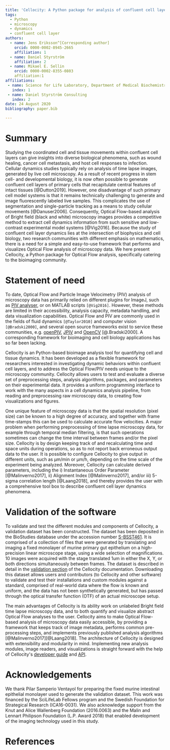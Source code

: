 ```yaml
---
title: 'Cellocity: A Python package for analysis of confluent cell layer dynamics'
tags:
  - Python
  - microscopy
  - dynamics
  - confluent cell layer
authors:
  - name: Jens Eriksson^[Corresponding author]
    orcid: 0000-0002-8945-2665
    affiliation: 1
  - name: Daniel Styrström
    affiliation: 2
  - name: Mikael E. Sellin
    orcid: 0000-0002-8355-0803
	affiliation:1
affiliations:
 - name: Science for Life Laboratory, Department of Medical Biochemistry and Microbiology, Uppsala University
   index: 1
 - name: Daniel Styrström Consulting
   index: 2
date: 24 August 2020
bibliography: paper.bib

---
```


# Summary

Studying the coordinated cell and tissue movements within confluent cell layers can give insights into diverse biological phenomena, such as wound healing, cancer cell metastasis, and host cell responses to infection. Cellular dynamics studies typically rely on analysis of time lapse images, generated by live cell microscopy. As a result of recent progress in stem cell- and developmental biology, it is now often possible to generate confluent cell layers of primary cells that recapitulate central features of intact tissues [@Dutton2019]. However, one disadvantage of such primary cell model systems is that it remains technically challenging to generate and image fluorescently labeled live samples. This complicates the use of segmentation and single-particle tracking as a means to study cellular movements [@Danuser2006]. Consequently, Optical Flow-based analysis of Bright field (black and white) microscopy images provides a competitive method to extract cell dynamics information from such sensitive and low-contrast experimental model systems [@Vig2016]. Because the study of confluent cell layer dynamics lies at the intersection of biophysics and cell biology, two research communities with different emphasis on mathematics, there is a need for a simple and easy-to-use framework that performs and visualizes Optical Flow analysis of microscopy data. We here present Cellocity, a Python package for Optical Flow analysis, specifically catering to the bioimaging community.          


# Statement of need

To date, Optical Flow and Particle Image Velocimetry (PIV) analysis of microscopy data has primarily relied on different plugins for ImageJ, such as [PIV analyser](https://imagej.net/PIV_analyser), or on MATLAB scripts `[@Vig2016]`. However, these methods are limited in their accessibility, analysis capacity, metadata handling, and data visualization capabilities. Optical Flow and PIV are commonly used in the fields of fluid dynamics `[@Taylor2010]` and computer vision `[@Bradski2000]`, and several open source frameworks exist to service these communities, e.g. [openPIV](http://www.openpiv.net/), [JPIV](https://eguvep.github.io/jpiv/index.html) and [OpenCV](https://opencv.org/) [@.Bradski2000]. A corresponding framework for bioimaging and cell biology applications has so far been lacking.

Cellocity is an Python-based bioimage analysis tool for quantifying cell and tissue dynamics. It has been developed as a flexible framework for researchers interested in investigating dynamic behaviors within confluent cell layers, and to address the Optical Flow/PIV needs unique to the microscopy community. Cellocity allows users to test and evaluate a diverse set of preprocessing steps, analysis algorithms, packages, and parameters on their experimental data. It provides a uniform programming interface to work with the many aspects in a cell dynamics analysis pipeline, from reading and preprocessing raw microscopy data, to creating flow visualizations and figures.

One unique feature of microscopy data is that the spatial resolution (pixel size) can be known to a high degree of accuracy, and together with frame time-stamps this can be used to calculate accurate flow velocities. A major problem when performing preprocessing of time lapse microscopy data, for example through temporal median filtering, is that such operations sometimes can change the time interval between frames and/or the pixel size. Cellocity is by design keeping track of and recalculating time and space units during operations, so as to not report back erroneous output data to the user. It is possible to configure Cellocity to give output in different units, such as µm/min or µm/h, depending on the time scale of the experiment being analyzed. Moreover, Cellocity can calculate derived parameters, including the i) Instantaneous Order Parameter [@Malinverno2017], ii) Alignment Index [@Malinverno2017], and/or iii) 5-sigma correlation length [@Laang2018], and thereby provides the user with a comprehensive tool box to describe confluent cell layer dynamics phenomena.   

# Validation of the software

To validate and test the different modules and components of Cellocity, a validation dataset has been constructed. The dataset has been deposited in the BioStudies database under the accession number [S-BSST461](https://www.ebi.ac.uk/biostudies/studies/S-BSST461). It is comprised of a collection of files that were generated by translating and imaging a fixed monolayer of murine primary gut epithelium on a high-precision linear microscope stage, using a wide selection of magnifications. 10 images were acquired with the stage translated 1um in either the X, Y, or both directions simultaneously between frames. The dataset is described in detail in the [validation section](https://cellocity.readthedocs.io/en/latest/validation.html) of the Cellocity documentation. Downloading this dataset allows users and contributors (to Cellocity and other software) to validate and test their installations and custom modules against a standard, comprised of real-world data where the flow is known and uniform, and the data has not been synthetically generated, but has passed through the optical transfer function (OTF) of an actual microscope setup.

The main advantages of Cellocity is its ability work on unlabeled Bright field time lapse microscopy data, and to both quantify and visualize abstract Optical Flow analyses to the user. Cellocity aims to make Optical Flow-based analysis of microscopy data easily accessible, by providing a framework that keeps track of image metadata, performs common pre-processing steps, and implements previously published analysis algorithms [@Malinverno2017][@Laang2018]. The architecture of Cellocity is designed with extensibility and modularity in mind. Implementing new analysis modules, image readers, and visualizations is straight forward with the help of Cellocity's [developer guide](https://cellocity.readthedocs.io/en/latest/developer.html) and [API](https://cellocity.readthedocs.io/en/latest/api.html).

# Acknowledgements

We thank Pilar Samperio Ventayol for preparing the fixed murine intestinal epithelial monolayer used to generate the validation dataset. This work was financed by the SciLifeLab Fellows program and the Swedish Foundation for Strategical Research (ICA16-0031). We also acknowledge support from the Knut and Alice Wallenberg Foundation (2016.0063) and the Malin and Lennart Philipson Foundation (L.P. Award 2018) that enabled development of the imaging technology used in this study. 

# References